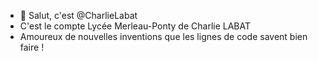 - 👋 Salut, c'est @CharlieLabat
- C'est le compte Lycée Merleau-Ponty de Charlie LABAT
- Amoureux de nouvelles inventions que les lignes de code savent bien faire !

<!---
CharlieLabat/CharlieLabat is a ✨ special ✨ repository because its `README.md` (this file) appears on your GitHub profile.
You can click the Preview link to take a look at your changes.
--->

